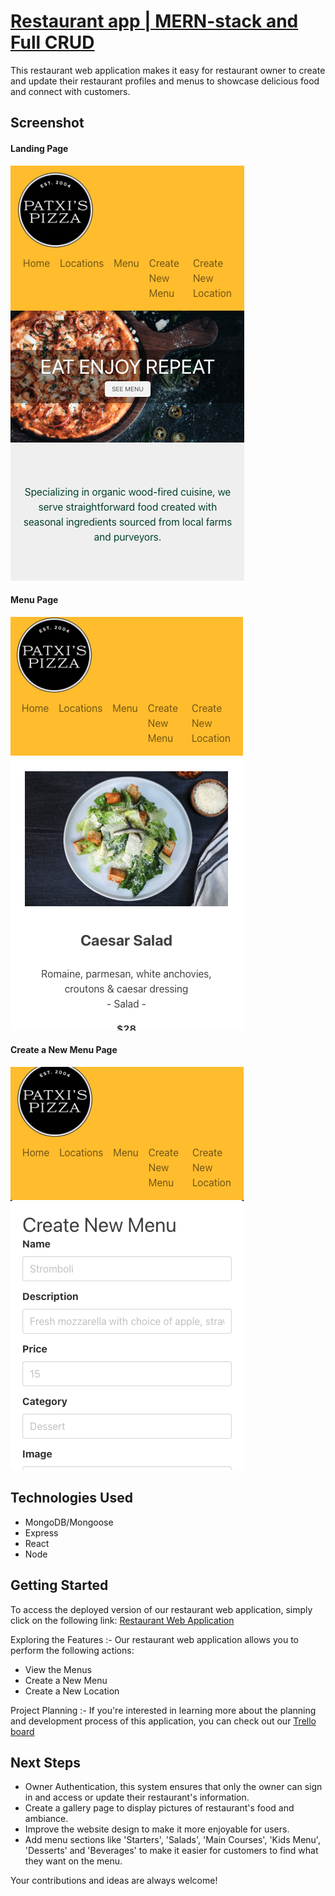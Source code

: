 # [Restaurant app | MERN-stack and Full CRUD](https://rainbow-hotteok-68b1d6.netlify.app)
This restaurant web application makes it easy for restaurant owner to create and update their restaurant profiles and menus to showcase delicious food and connect with customers.

## Screenshot
#### Landing Page
![Landing Page](public/assets/images/restaurant-1.png)

#### Menu Page
![Menu Page](public/assets/images/restaurant-2.png)

#### Create a New Menu Page
![Create a New Menu Page](public/assets/images/restaurant-3.png)

## Technologies Used
- MongoDB/Mongoose
- Express
- React
- Node

## Getting Started
To access the deployed version of our restaurant web application, simply click on the following link: [Restaurant Web Application](https://rainbow-hotteok-68b1d6.netlify.app)

Exploring the Features :-
Our restaurant web application allows you to perform the following actions:
- View the Menus
- Create a New Menu
- Create a New Location

Project Planning :-
If you're interested in learning more about the planning and development process of this application, you can check out our [Trello board](https://trello.com/b/EFES3mM3/restaurant-project-3)

## Next Steps
- Owner Authentication, this system ensures that only the owner can sign in and access or update their restaurant's information.
- Create a gallery page to display pictures of restaurant's food and ambiance.
- Improve the website design to make it more enjoyable for users.
- Add menu sections like 'Starters', 'Salads', 'Main Courses', 'Kids Menu', 'Desserts' and 'Beverages' to make it easier for customers to find what they want on the menu.

Your contributions and ideas are always welcome!
